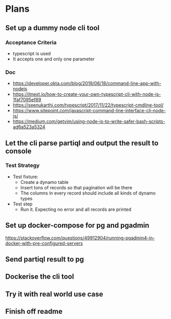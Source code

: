 # Plans

## Set up a dummy node cli tool 

### Acceptance Criteria
* typescript is used
* It accepts one and only one parameter

### Doc
* https://developer.okta.com/blog/2019/06/18/command-line-app-with-nodejs
* https://itnext.io/how-to-create-your-own-typescript-cli-with-node-js-1faf7095ef89 
* https://seenukarthi.com/typescript/2017/11/22/typescript-cmdline-tool/
* https://www.sitepoint.com/javascript-command-line-interface-cli-node-js/
* https://medium.com/getvim/using-node-js-to-write-safer-bash-scripts-ad6a523a5324

## Let the cli parse partiql and output the result to console 


### Test Strategy

* Test fixture:
    * Create a dynamo table
    * Insert tons of records so that pagination will be there
    * The columns in every record should include all kinds of dynamo types
* Test step
    * Run it. Expecting no error and all records are printed

## Set up docker-compose for pg and pgadmin

https://stackoverflow.com/questions/49912904/running-pgadmin4-in-docker-with-pre-configured-servers 


## Send partiql result to pg


## Dockerise the cli tool

## Try it with real world use case


## Finish off readme